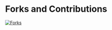 # Forks and Contributions

<!-- start: readme-repos-list -->

<!-- end: readme-repos-list -->

  <a href="https://github.com/forks-by-kieran"><img alt="Forks" title="Forks" src="https://custom-icon-badges.demolab.com/badge/-Forks%20By%20Kieran-1F222E?style=for-the-badge&logoColor=white&logo=fork"/></a>
